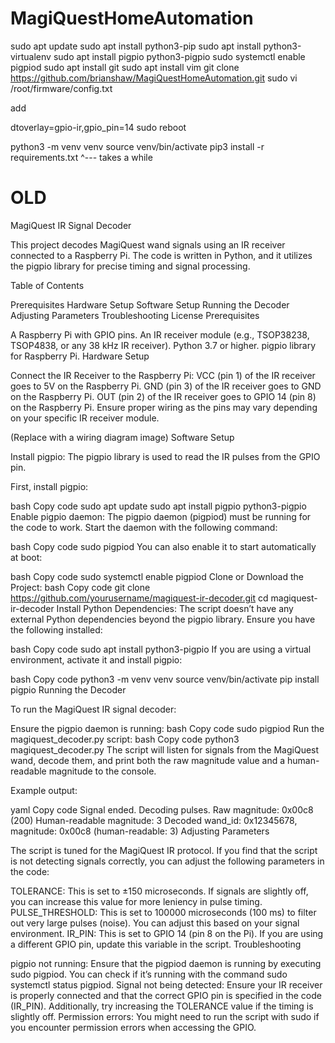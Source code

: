 # MagiQuestHomeAutomation

sudo apt update
sudo apt install python3-pip
sudo apt install python3-virtualenv
sudo apt install pigpio python3-pigpio
sudo systemctl enable pigpiod
sudo apt install git
sudo apt install vim
git clone https://github.com/brianshaw/MagiQuestHomeAutomation.git
sudo vi /root/firmware/config.txt

add

dtoverlay=gpio-ir,gpio_pin=14
sudo reboot

python3 -m venv venv
source venv/bin/activate
pip3 install -r requirements.txt
^--- takes a while


# OLD

MagiQuest IR Signal Decoder

This project decodes MagiQuest wand signals using an IR receiver connected to a Raspberry Pi. The code is written in Python, and it utilizes the pigpio library for precise timing and signal processing.

Table of Contents

Prerequisites
Hardware Setup
Software Setup
Running the Decoder
Adjusting Parameters
Troubleshooting
License
Prerequisites

A Raspberry Pi with GPIO pins.
An IR receiver module (e.g., TSOP38238, TSOP4838, or any 38 kHz IR receiver).
Python 3.7 or higher.
pigpio library for Raspberry Pi.
Hardware Setup

Connect the IR Receiver to the Raspberry Pi:
VCC (pin 1) of the IR receiver goes to 5V on the Raspberry Pi.
GND (pin 3) of the IR receiver goes to GND on the Raspberry Pi.
OUT (pin 2) of the IR receiver goes to GPIO 14 (pin 8) on the Raspberry Pi.
Ensure proper wiring as the pins may vary depending on your specific IR receiver module.

(Replace with a wiring diagram image)
Software Setup

Install pigpio:
The pigpio library is used to read the IR pulses from the GPIO pin.

First, install pigpio:

bash
Copy code
sudo apt update
sudo apt install pigpio python3-pigpio
Enable pigpio daemon:
The pigpio daemon (pigpiod) must be running for the code to work. Start the daemon with the following command:

bash
Copy code
sudo pigpiod
You can also enable it to start automatically at boot:

bash
Copy code
sudo systemctl enable pigpiod
Clone or Download the Project:
bash
Copy code
git clone https://github.com/yourusername/magiquest-ir-decoder.git
cd magiquest-ir-decoder
Install Python Dependencies:
The script doesn’t have any external Python dependencies beyond the pigpio library. Ensure you have the following installed:

bash
Copy code
sudo apt install python3-pigpio
If you are using a virtual environment, activate it and install pigpio:

bash
Copy code
python3 -m venv venv
source venv/bin/activate
pip install pigpio
Running the Decoder

To run the MagiQuest IR signal decoder:

Ensure the pigpio daemon is running:
bash
Copy code
sudo pigpiod
Run the magiquest_decoder.py script:
bash
Copy code
python3 magiquest_decoder.py
The script will listen for signals from the MagiQuest wand, decode them, and print both the raw magnitude value and a human-readable magnitude to the console.

Example output:

yaml
Copy code
Signal ended. Decoding pulses.
Raw magnitude: 0x00c8 (200)
Human-readable magnitude: 3
Decoded wand_id: 0x12345678, magnitude: 0x00c8 (human-readable: 3)
Adjusting Parameters

The script is tuned for the MagiQuest IR protocol. If you find that the script is not detecting signals correctly, you can adjust the following parameters in the code:

TOLERANCE: This is set to ±150 microseconds. If signals are slightly off, you can increase this value for more leniency in pulse timing.
PULSE_THRESHOLD: This is set to 100000 microseconds (100 ms) to filter out very large pulses (noise). You can adjust this based on your signal environment.
IR_PIN: This is set to GPIO 14 (pin 8 on the Pi). If you are using a different GPIO pin, update this variable in the script.
Troubleshooting

pigpio not running: Ensure that the pigpiod daemon is running by executing sudo pigpiod. You can check if it’s running with the command sudo systemctl status pigpiod.
Signal not being detected: Ensure your IR receiver is properly connected and that the correct GPIO pin is specified in the code (IR_PIN). Additionally, try increasing the TOLERANCE value if the timing is slightly off.
Permission errors: You might need to run the script with sudo if you encounter permission errors when accessing the GPIO.
